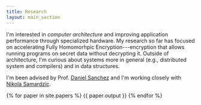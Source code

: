 ```yaml
---
title: Research
layout: main_section
---
```

I'm interested in *computer architecture* and improving application performance
through specialized hardware.
My research so far has focused on accelerating Fully Homomorhpic
Encryption---encryption that allows running programs on secret data without
decrypting it.
Outside of architecture, I'm curious about systems more in general (e.g.,
distributed system and compilers) and in data structures.

I'm been advised by Prof. [Daniel Sanchez][daniel] and I'm working closely with
[Nikola Samardzic][nikola].


{% for paper in site.papers %}
  {{ paper.output }}
{% endfor %}

[daniel]: https://people.csail.mit.edu/sanchez/
[nikola]: https://n-samar.github.io/

